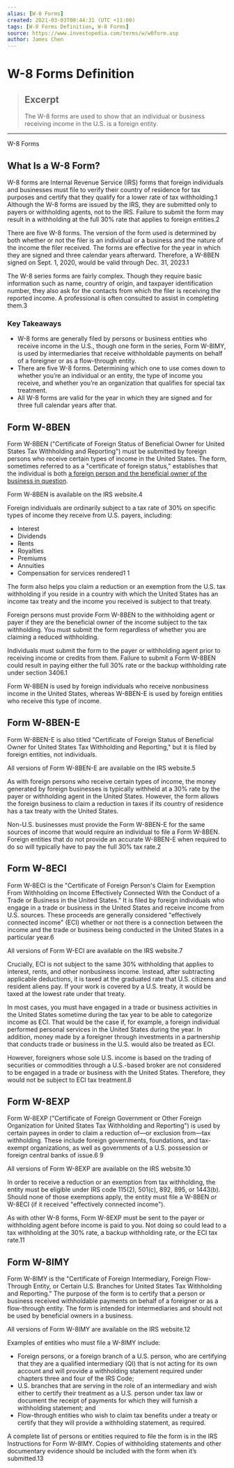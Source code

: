 ```yaml
---
alias: [W-8 Forms]
created: 2021-03-03T00:44:31 (UTC +11:00)
tags: [W-8 Forms Definition, W-8 Forms]
source: https://www.investopedia.com/terms/w/w8form.asp
author: James Chen
---
```


# W-8 Forms Definition

> ## Excerpt
> The W-8 forms are used to show that an individual or business receiving income in the U.S. is a foreign entity.

---

W-8 Forms
## What Is a W-8 Form?

W-8 forms are Internal Revenue Service (IRS) forms that foreign individuals and businesses must file to verify their country of residence for tax purposes and certify that they qualify for a lower rate of tax withholding.1 Although the W-8 forms are issued by the IRS, they are submitted only to payers or withholding agents, not to the IRS. Failure to submit the form may result in a withholding at the full 30% rate that applies to foreign entities.2

There are five W-8 forms. The version of the form used is determined by both whether or not the filer is an individual or a business and the nature of the income the filer received. The forms are effective for the year in which they are signed and three calendar years afterward. Therefore, a W-8BEN signed on Sept. 1, 2020, would be valid through Dec. 31, 2023.1

The W-8 series forms are fairly complex. Though they require basic information such as name, country of origin, and taxpayer identification number, they also ask for the contacts from which the filer is receiving the reported income. A professional is often consulted to assist in completing them.3

### Key Takeaways

-   W-8 forms are generally filed by persons or business entities who receive income in the U.S., though one form in the series, Form W-8IMY, is used by intermediaries that receive withholdable payments on behalf of a foreigner or as a flow-through entity.
-   There are five W-8 forms. Determining which one to use comes down to whether you’re an individual or an entity, the type of income you receive, and whether you’re an organization that qualifies for special tax treatment.
-   All W-8 forms are valid for the year in which they are signed and for three full calendar years after that.

## Form W-8BEN

Form W-8BEN ("Certificate of Foreign Status of Beneficial Owner for United States Tax Withholding and Reporting") must be submitted by foreign persons who receive certain types of income in the United States. The form, sometimes referred to as a "certificate of foreign status," establishes that the individual is both [a foreign person and the beneficial owner of the business in question](https://www.investopedia.com/articles/personal-finance/032615/starting-your-own-us-business-foreigner.asp).

Form W-8BEN is available on the IRS website.4

Foreign individuals are ordinarily subject to a tax rate of 30% on specific types of income they receive from U.S. payers, including:

-   Interest
-   Dividends
-   Rents
-   Royalties
-   Premiums
-   Annuities
-   Compensation for services rendered1 1

The form also helps you claim a reduction or an exemption from the U.S. tax withholding if you reside in a country with which the United States has an income tax treaty and the income you received is subject to that treaty.

Foreign persons must provide Form W-8BEN to the withholding agent or payer if they are the beneficial owner of the income subject to the tax withholding. You must submit the form regardless of whether you are claiming a reduced withholding.

Individuals must submit the form to the payer or withholding agent prior to receiving income or credits from them. Failure to submit a Form W-8BEN could result in paying either the full 30% rate or the backup withholding rate under section 3406.1

Form W-8BEN is used by foreign individuals who receive nonbusiness income in the United States, whereas W-8BEN-E is used by foreign entities who receive this type of income.

## Form W-8BEN-E

Form W-8BEN-E is also titled "Certificate of Foreign Status of Beneficial Owner for United States Tax Withholding and Reporting," but it is filed by foreign entities, not individuals.

All versions of Form W-8BEN-E are available on the IRS website.5

As with foreign persons who receive certain types of income, the money generated by foreign businesses is typically withheld at a 30% rate by the payer or withholding agent in the United States. However, the form allows the foreign business to claim a reduction in taxes if its country of residence has a tax treaty with the United States.

Non-U.S. businesses must provide the Form W-8BEN-E for the same sources of income that would require an individual to file a Form W-8BEN. Foreign entities that do not provide an accurate W-8BEN-E when required to do so will typically have to pay the full 30% tax rate.2

## Form W-8ECI

Form W-8ECI is the "Certificate of Foreign Person's Claim for Exemption From Withholding on Income Effectively Connected With the Conduct of a Trade or Business in the United States." It is filed by foreign individuals who engage in a trade or business in the United States and receive income from U.S. sources. These proceeds are generally considered "effectively connected income" (ECI) whether or not there is a connection between the income and the trade or business being conducted in the United States in a particular year.6

All versions of Form W-ECI are available on the IRS website.7

Crucially, ECI is not subject to the same 30% withholding that applies to interest, rents, and other nonbusiness income. Instead, after subtracting applicable deductions, it is taxed at the graduated rate that U.S. citizens and resident aliens pay. If your work is covered by a U.S. treaty, it would be taxed at the lowest rate under that treaty.

In most cases, you must have engaged in a trade or business activities in the United States sometime during the tax year to be able to categorize income as ECI. That would be the case if, for example, a foreign individual performed personal services in the United States during the year. In addition, money made by a foreigner through investments in a partnership that conducts trade or business in the U.S. would also be treated as ECI.

However, foreigners whose sole U.S. income is based on the trading of securities or commodities through a U.S.-based broker are not considered to be engaged in a trade or business with the United States. Therefore, they would not be subject to ECI tax treatment.8

## Form W-8EXP

Form W-8EXP ("Certificate of Foreign Government or Other Foreign Organization for United States Tax Withholding and Reporting") is used by certain payees in order to claim a reduction of—or exclusion from—tax withholding. These include foreign governments, foundations, and tax-exempt organizations, as well as governments of a U.S. possession or foreign central banks of issue.6 9

All versions of Form W-8EXP are available on the IRS website.10

In order to receive a reduction or an exemption from tax withholding, the entity must be eligible under IRS code 115(2), 501(c), 892, 895, or 1443(b). Should none of those exemptions apply, the entity must file a W-8BEN or W-8ECI (if it received "effectively connected income").

As with other W-8 forms, Form W-8EXP must be sent to the payer or withholding agent before income is paid to you. Not doing so could lead to a tax withholding at the 30% rate, a backup withholding rate, or the ECI tax rate.11

## Form W-8IMY

Form W-8IMY is the "Certificate of Foreign Intermediary, Foreign Flow-Through Entity, or Certain U.S. Branches for United States Tax Withholding and Reporting." The purpose of the form is to certify that a person or business received withholdable payments on behalf of a foreigner or as a flow-through entity. The form is intended for intermediaries and should not be used by beneficial owners in a business.

All versions of Form W-8IMY are available on the IRS website.12

Examples of entities who must file a W-8IMY include:

-   Foreign persons, or a foreign branch of a U.S. person, who are certifying that they are a qualified intermediary (QI) that is not acting for its own account and will provide a withholding statement required under chapters three and four of the IRS Code;
-   U.S. branches that are serving in the role of an intermediary and wish either to certify their treatment as a U.S. person under tax law or document the receipt of payments for which they will furnish a withholding statement; and
-   Flow-through entities who wish to claim tax benefits under a treaty or certify that they will provide a withholding statement, as required.

A complete list of persons or entities required to file the form is in the IRS Instructions for Form W-8IMY. Copies of withholding statements and other documentary evidence should be included with the form when it’s submitted.13
